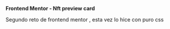 **Frontend Mentor - Nft preview card**

Segundo reto de frontend mentor , esta vez lo hice con puro css